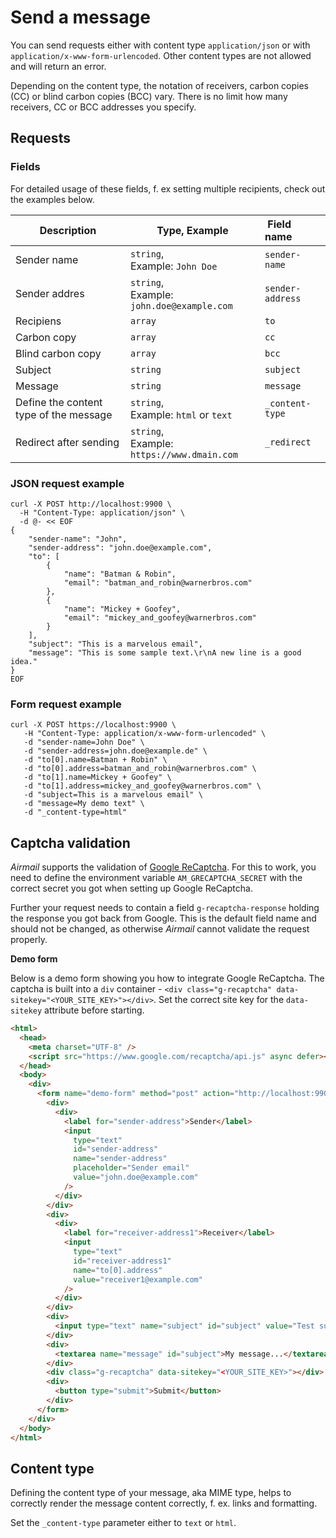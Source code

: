 # Send a message

You can send requests either with content type `application/json` or with `application/x-www-form-urlencoded`. Other content types are not allowed and will return an error.

Depending on the content type, the notation of receivers, carbon copies (CC) or blind carbon copies (BCC) vary. There is no limit how many receivers, CC or BCC addresses you specify.

## Requests

### Fields

For detailed usage of these fields, f. ex setting multiple recipients, check out the examples below.

| Description                            | Type, Example                                  |  Field name      |
| -------------------------------------- | ---------------------------------------------- | :--------------- |
| Sender name                            | `string`,<br> Example: `John Doe`              | `sender-name`    |
| Sender addres                          | `string`,<br> Example: `john.doe@example.com`  | `sender-address` |
| Recipiens                              | `array`                                        | `to`             |
| Carbon copy                            | `array`                                        | `cc`             |
| Blind carbon copy                      | `array`                                        | `bcc`            |
| Subject                                | `string`                                       | `subject`        |
| Message                                | `string`                                       | `message`        |
| Define the content type of the message | `string`,<br> Example: `html` or `text`        | `_content-type`  |
| Redirect after sending                 | `string`,<br> Example: `https://www.dmain.com` | `_redirect`      |

### JSON request example

```shell
curl -X POST http://localhost:9900 \
  -H "Content-Type: application/json" \
  -d @- << EOF
{
    "sender-name": "John",
    "sender-address": "john.doe@example.com",
    "to": [
        {
            "name": "Batman & Robin",
            "email": "batman_and_robin@warnerbros.com"
        },
        {
            "name": "Mickey + Goofey",
            "email": "mickey_and_goofey@warnerbros.com"
        }
    ],
    "subject": "This is a marvelous email",
    "message": "This is some sample text.\r\nA new line is a good idea."
}
EOF
```

### Form request example

```shell
curl -X POST https://localhost:9900 \
   -H "Content-Type: application/x-www-form-urlencoded" \
   -d "sender-name=John Doe" \
   -d "sender-address=john.doe@example.de" \
   -d "to[0].name=Batman + Robin" \
   -d "to[0].address=batman_and_robin@warnerbros.com" \
   -d "to[1].name=Mickey + Goofey" \
   -d "to[1].address=mickey_and_goofey@warnerbros.com" \
   -d "subject=This is a marvelous email" \
   -d "message=My demo text" \
   -d "_content-type=html"
```

## Captcha validation

_Airmail_ supports the validation of [Google ReCaptcha](https://www.google.com/recaptcha/about/). For this to work, you need to define the environment variable `AM_GRECAPTCHA_SECRET` with the correct secret you got when setting up Google ReCaptcha.

Further your request needs to contain a field `g-recaptcha-response` holding the response you got back from Google. This is the default field name and should not be changed, as otherwise _Airmail_ cannot validate the request properly.

**Demo form**

Below is a demo form showing you how to integrate Google ReCaptcha. The captcha is built into a `div` container - `<div class="g-recaptcha" data-sitekey="<YOUR_SITE_KEY>"></div>`. Set the correct site key for the `data-sitekey` attribute before starting.

```html
<html>
  <head>
    <meta charset="UTF-8" />
    <script src="https://www.google.com/recaptcha/api.js" async defer></script>
  </head>
  <body>
    <div>
      <form name="demo-form" method="post" action="http://localhost:9900">
        <div>
          <div>
            <label for="sender-address">Sender</label>
            <input
              type="text"
              id="sender-address"
              name="sender-address"
              placeholder="Sender email"
              value="john.doe@example.com"
            />
          </div>
        </div>
        <div>
          <div>
            <label for="receiver-address1">Receiver</label>
            <input
              type="text"
              id="receiver-address1"
              name="to[0].address"
              value="receiver1@example.com"
            />
          </div>
        </div>
        <div>
          <input type="text" name="subject" id="subject" value="Test subject" />
        </div>
        <div>
          <textarea name="message" id="subject">My message...</textarea>
        </div>
        <div class="g-recaptcha" data-sitekey="<YOUR_SITE_KEY>"></div>
        <div>
          <button type="submit">Submit</button>
        </div>
      </form>
    </div>
  </body>
</html>
```

## Content type

Defining the content type of your message, aka MIME type, helps to correctly render the message content correctly, f. ex. links and formatting.

Set the `_content-type` parameter either to `text` or `html`.
